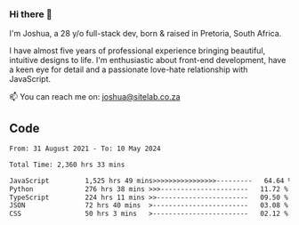 ### Hi there 👋

I'm Joshua, a 28 y/o full-stack dev, born & raised in Pretoria, South Africa. 

I have almost five years of professional experience bringing beautiful, intuitive designs to life. I'm enthusiastic about front-end development, have a keen eye for detail and a passionate love-hate relationship with JavaScript.

📫 You can reach me on: joshua@sitelab.co.za

## **Code**

<!--START_SECTION:waka-->

```txt
From: 31 August 2021 - To: 10 May 2024

Total Time: 2,360 hrs 33 mins

JavaScript         1,525 hrs 49 mins>>>>>>>>>>>>>>>>---------   64.64 %
Python             276 hrs 38 mins >>>----------------------   11.72 %
TypeScript         224 hrs 11 mins >>-----------------------   09.50 %
JSON               72 hrs 40 mins  >------------------------   03.08 %
CSS                50 hrs 3 mins   >------------------------   02.12 %
```

<!--END_SECTION:waka-->
